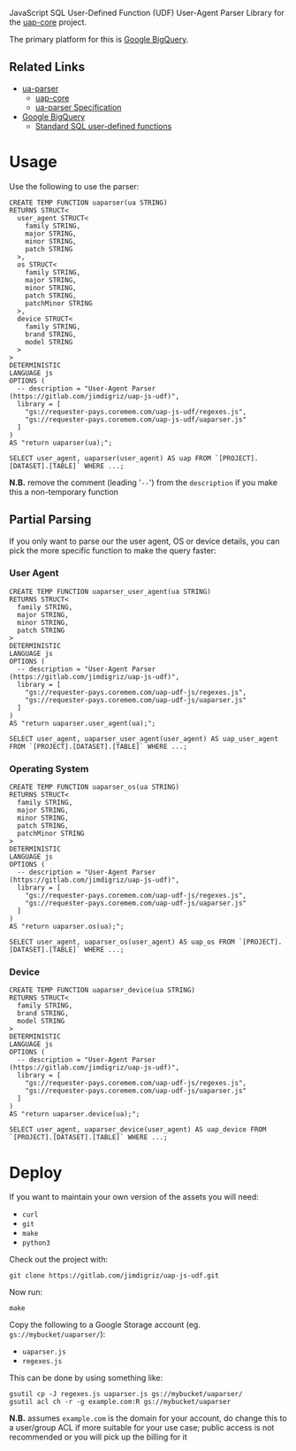 JavaScript SQL User-Defined Function (UDF) User-Agent Parser Library for the [uap-core](https://github.com/ua-parser/uap-core) project.

The primary platform for this is [Google BigQuery](https://cloud.google.com/bigquery).

## Related Links

 * [ua-parser](https://github.com/ua-parser)
     * [uap-core](https://github.com/ua-parser/uap-core)
     * [ua-parser Specification](https://github.com/ua-parser/uap-core/blob/master/docs/specification.md)
 * [Google BigQuery](https://cloud.google.com/bigquery)
     * [Standard SQL user-defined functions](https://cloud.google.com/bigquery/docs/reference/standard-sql/user-defined-functions)

# Usage

Use the following to use the parser:

    CREATE TEMP FUNCTION uaparser(ua STRING)
    RETURNS STRUCT<
      user_agent STRUCT<
        family STRING,
        major STRING,
        minor STRING,
        patch STRING
      >,
      os STRUCT<
        family STRING,
        major STRING,
        minor STRING,
        patch STRING,
        patchMinor STRING
      >,
      device STRUCT<
        family STRING,
        brand STRING,
        model STRING
      >
    >
    DETERMINISTIC
    LANGUAGE js
    OPTIONS (
      -- description = "User-Agent Parser (https://gitlab.com/jimdigriz/uap-js-udf)",
      library = [
        "gs://requester-pays.coremem.com/uap-js-udf/regexes.js",
        "gs://requester-pays.coremem.com/uap-js-udf/uaparser.js"
      ]
    )
    AS "return uaparser(ua);";
    
    SELECT user_agent, uaparser(user_agent) AS uap FROM `[PROJECT].[DATASET].[TABLE]` WHERE ...;

**N.B.** remove the comment (leading '`--`') from the `description` if you make this a non-temporary function

## Partial Parsing

If you only want to parse our the user agent, OS or device details, you can pick the more specific function to make the query faster:

### User Agent

    CREATE TEMP FUNCTION uaparser_user_agent(ua STRING)
    RETURNS STRUCT<
      family STRING,
      major STRING,
      minor STRING,
      patch STRING
    >
    DETERMINISTIC
    LANGUAGE js
    OPTIONS (
      -- description = "User-Agent Parser (https://gitlab.com/jimdigriz/uap-js-udf)",
      library = [
        "gs://requester-pays.coremem.com/uap-udf-js/regexes.js",
        "gs://requester-pays.coremem.com/uap-udf-js/uaparser.js"
      ]
    )
    AS "return uaparser.user_agent(ua);";
    
    SELECT user_agent, uaparser_user_agent(user_agent) AS uap_user_agent FROM `[PROJECT].[DATASET].[TABLE]` WHERE ...;

### Operating System

    CREATE TEMP FUNCTION uaparser_os(ua STRING)
    RETURNS STRUCT<
      family STRING,
      major STRING,
      minor STRING,
      patch STRING,
      patchMinor STRING
    >
    DETERMINISTIC
    LANGUAGE js
    OPTIONS (
      -- description = "User-Agent Parser (https://gitlab.com/jimdigriz/uap-js-udf)",
      library = [
        "gs://requester-pays.coremem.com/uap-udf-js/regexes.js",
        "gs://requester-pays.coremem.com/uap-udf-js/uaparser.js"
      ]
    )
    AS "return uaparser.os(ua);";
    
    SELECT user_agent, uaparser_os(user_agent) AS uap_os FROM `[PROJECT].[DATASET].[TABLE]` WHERE ...;

### Device

    CREATE TEMP FUNCTION uaparser_device(ua STRING)
    RETURNS STRUCT<
      family STRING,
      brand STRING,
      model STRING
    >
    DETERMINISTIC
    LANGUAGE js
    OPTIONS (
      -- description = "User-Agent Parser (https://gitlab.com/jimdigriz/uap-js-udf)",
      library = [
        "gs://requester-pays.coremem.com/uap-udf-js/regexes.js",
        "gs://requester-pays.coremem.com/uap-udf-js/uaparser.js"
      ]
    )
    AS "return uaparser.device(ua);";
    
    SELECT user_agent, uaparser_device(user_agent) AS uap_device FROM `[PROJECT].[DATASET].[TABLE]` WHERE ...;

# Deploy

If you want to maintain your own version of the assets you will need:

 * `curl`
 * `git`
 * `make`
 * `python3`

Check out the project with:

    git clone https://gitlab.com/jimdigriz/uap-js-udf.git

Now run:

    make

Copy the following to a Google Storage account (eg. `gs://mybucket/uaparser/`):

 * `uaparser.js`
 * `regexes.js`

This can be done by using something like:

    gsutil cp -J regexes.js uaparser.js gs://mybucket/uaparser/
    gsutil acl ch -r -g example.com:R gs://mybucket/uaparser

**N.B.** assumes `example.com` is the domain for your account, do change this to a user/group ACL if more suitable for your use case; public access is not recommended or you will pick up the billing for it

